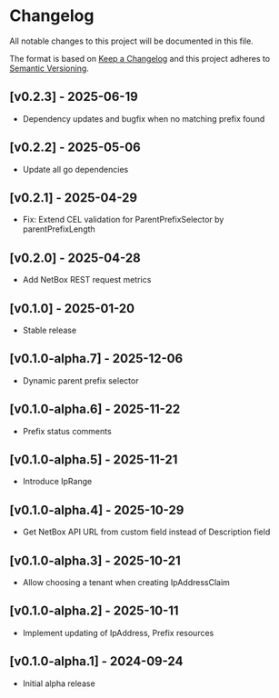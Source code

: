 # Changelog

All notable changes to this project will be documented in this file.

The format is based on [Keep a Changelog](https://keepachangelog.com/en/1.1.0/)
and this project adheres to [Semantic Versioning](https://semver.org/spec/v2.0.0.html).

## [v0.2.3] - 2025-06-19

- Dependency updates and bugfix when no matching prefix found

## [v0.2.2] - 2025-05-06

- Update all go dependencies

## [v0.2.1] - 2025-04-29

- Fix: Extend CEL validation for ParentPrefixSelector by parentPrefixLength

## [v0.2.0] - 2025-04-28

- Add NetBox REST request metrics

## [v0.1.0] - 2025-01-20

- Stable release

## [v0.1.0-alpha.7] - 2025-12-06

- Dynamic parent prefix selector

## [v0.1.0-alpha.6] - 2025-11-22

- Prefix status comments

## [v0.1.0-alpha.5] - 2025-11-21

- Introduce IpRange

## [v0.1.0-alpha.4] - 2025-10-29

- Get NetBox API URL from custom field instead of Description field

## [v0.1.0-alpha.3] - 2025-10-21

- Allow choosing a tenant when creating IpAddressClaim

## [v0.1.0-alpha.2] - 2025-10-11

- Implement updating of IpAddress, Prefix resources

## [v0.1.0-alpha.1] - 2024-09-24

- Initial alpha release
